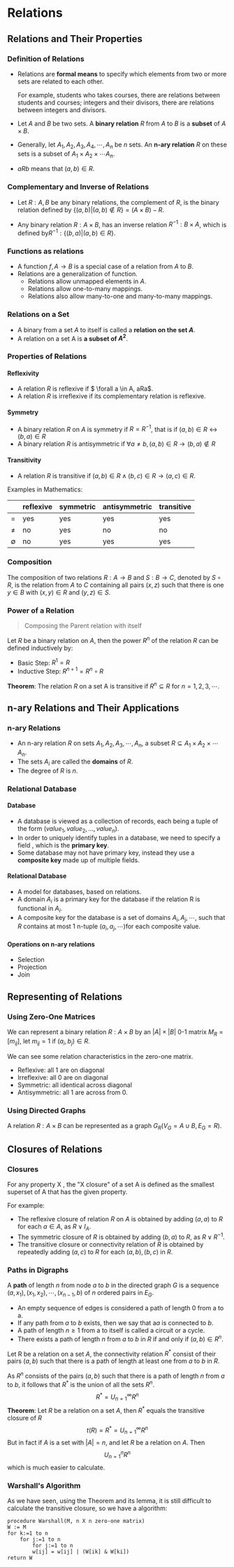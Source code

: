 # Relations

## Relations and Their Properties

### Definition of Relations

- Relations are **formal means** to specify which elements from two or more sets are related to each other.

  For example, students who takes courses, there are relations between students and courses; integers and their divisors, there are relations between integers and divisors.

- Let $A$ and $B$ be two sets. A **binary relation** $R$ from $A$ to $B$ is a **subset** of $A \times B$.

- Generally, let $A_1,A_2,A_3,A_4, \cdots, A_n$ be $n$ sets. An **n-ary relation** $R$ on these sets is a subset of $A_1 \times A_2 \times \cdots A_n$. 

- $aRb$ means that $(a,b) \in R$.

### Complementary and Inverse of  Relations

- Let $R:A,B$ be any binary relations, the complement of $R$, is the binary relation defined by  $\{(a,b)|(a,b) \not \in R \} = (A \times B) -R$.

- Any binary relation $R:A \times B$, has an inverse relation $R^{-1}:B \times A$, which is defined by$R^{-1}: \{(b,a)|(a,b) \in R\}$.

### Functions as relations

- A function $f, A \to B$ is a special case of a relation from $A$ to $B$.
- Relations are a generalization of function.
  - Relations allow unmapped elements in $A$.
  - Relations allow one-to-many mappings.
  - Relations also allow many-to-one and many-to-many mappings.

### Relations on a Set

- A binary from a set $A$ to itself is called a **relation on the set $A$**.
- A relation on a set A is **a subset of $A^2$**.

### Properties of Relations

#### Reflexivity

- A relation $R$ is reflexive if $ \forall a \in A, aRa$.
- A relation $R$ is irreflexive if its complementary relation is reflexive.

#### Symmetry

-  A binary relation $R$ on $A$ is symmetry if $R = R^{-1}$, that is if $(a,b) \in R \leftrightarrow (b,a) \in R$
- A binary relation $R$ is antisymmetric if $\forall a \not= b, (a,b) \in R \to (b,a) \not \in R$

#### Transitivity

- A relation $R$ is transitive if $(a,b) \in R \wedge (b,c) \in R \to (a,c) \in R$.

Examples in Mathematics:

|             | reflexive | symmetric | antisymmetric | transitive |
| ----------- | --------- | --------- | ------------- | ---------- |
| $=$         | yes       | yes       | yes           | yes        |
| $\not =$    | no        | yes       | no            | no         |
| $\emptyset$ | no        | yes       | yes           | yes        |

### Composition

The composition of two relations $R:A \to B$ and $S: B \to C$, denoted by $S \circ R$, is the relation from $A$ to $C$ containing all pairs $(x,z)$ such that there is one $y \in B$ with $(x,y) \in R$ and $(y,z) \in S$.

### Power of a Relation

> Composing the Parent relation with itself

Let $R$ be a binary relation on $A$, then the power $R^n$ of the relation $R$ can be defined inductively by:

- Basic Step: $R^1 = R$
- Inductive Step: $R^{n+1} = R^n \circ R$

**Theorem**:  The relation $R$ on a set A is transitive if $R^n \subseteq R$ for $n = 1,2,3, \cdots$.

## n-ary Relations and Their Applications

### n-ary Relations

- An n-ary relation $R$ on sets $A_1,A_2,A_3,\cdots,A_n$, a subset $R \subseteq A_1 \times A_2 \times \cdots A_n$.
- The sets $A_i$ are called the **domains** of $R$.
- The degree of $R$ is $n$.

### Relational Database

#### Database

- A database is viewed as a collection of records, each being a tuple of the form $(value_1, value_2, ... ,value_n)$.
- In order to uniquely identify tuples in a database, we need to specify a field , which is the **primary key**.
- Some database may not have primary key, instead they use a **composite key** made up of multiple fields.

#### Relational Database

- A model for databases, based on relations.
- A domain $A_i$ is a primary key for the database if the relation R is functional in $A_i$.
- A composite key for the database is a set of domains ${A_i, A_j,\cdots}$, such that $R$ contains at most 1 n-tuple $(a_i, a_j, \cdots)$for each composite  value.

#### Operations on n-ary relations

- Selection
- Projection
- Join

## Representing of Relations

### Using Zero-One Matrices

We can represent a binary relation $R:A \times B$ by an $|A| \times |B|$ 0-1 matrix $M_R =[m_{ij}]$, let $m_{ij}=1$ if $(a_i, b_j) \in R$.

We can see some relation characteristics in the zero-one matrix.

-  Reflexive: all 1 are on diagonal
- Irreflexive: all 0 are on diagonal
- Symmetric: all identical across diagonal
- Antisymmetric: all 1 are across from 0.

### Using Directed Graphs

A relation $R:A \times B$ can be represented as a graph $G_R(V_G=A \cup B, E_G=R)$.

## Closures of Relations

### Closures

For any property X , the "X closure" of a set A is defined as the smallest superset of A that has the given property.

For example:

- The reflexive closure of relation $R$ on $A$ is obtained by adding $(a,a)$ to $R$ for each $a \in A$, as $R \vee I_A$.
- The symmetric closure of $R$ is obtained by adding $(b,a)$ to $R$, as $R \vee R^{-1}$.
- The transitive closure or connectivity relation of $R$ is obtained by repeatedly adding $(a,c)$ to $R$ for each $(a,b), (b,c)$ in $R$.

### Paths in Digraphs

A **path** of length $n$ from node $a$ to $b$ in the directed graph $G$ is a sequence $(a,x_1), (x_1,x_2),\cdots, (x_{n-1}, b)$ of $n$ ordered pairs in $E_G$.

- An empty sequence of edges is considered a path of length 0 from a to a.
- If any path from $a$ to $b$ exists, then we say that a$a$ is connected to $b$.
- A path of length $n \ge 1$ from a to itself is called a circuit or a cycle.
- There exists a path of length $n$ from $a$ to $b$ in $R$ if and only if $(a,b) \in R^n$.

Let R be a relation on a set $A$, the connectivity relation $R^*$ consist of their pairs $(a,b)$ such that there is a path of length at least one from $a$ to $b$ in $R$.

As $R^n$ consists of the pairs $(a,b)$ such that there is a path of length $n$ from $a$ to $b$, it follows that $R^*$ is the union of all the sets $R^n$.
$$
R^*= U_{n=1}^{\infty}R^n
$$
**Theorem**: Let $R$ be a relation on a set $A$, then $R^*$ equals the transitive closure of $R$
$$
t(R)=R^*=U_{n=1}^{\infty}R^n
$$
But in fact if $A$ is a set with $|A|=n$, and let $R$ be a relation on $A$. Then 
$$
U_{n=1}^{n}R^n
$$
which is much easier to calculate.

### Warshall's Algorithm

As we have seen, using the Theorem and its lemma, it is still difficult to calculate the transitive closure, so we have a algorithm:

```
procedure Warshall(M, n X n zero-one matrix)
W := M
for k:=1 to n
	for j:=1 to n
		for j:=1 to n
		w[ij] = w[ij] | (W[ik] & W[ki])
return W
```





